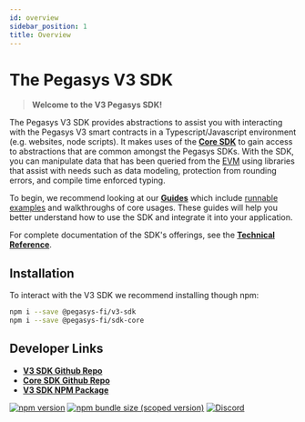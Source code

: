 ```yaml
---
id: overview
sidebar_position: 1
title: Overview
---
```

# The Pegasys V3 SDK

> **Welcome to the V3 Pegasys SDK!**

The Pegasys V3 SDK provides abstractions to assist you with interacting with the Pegasys V3 smart contracts in a Typescript/Javascript environment (e.g. websites, node scripts). It makes uses of the [**Core SDK**](../core/overview.md) to gain access to abstractions that are common amongst the Pegasys SDKs. With the SDK, you can manipulate data that has been queried from the [EVM](https://ethereum.org/en/developers/docs/evm/) using libraries that assist with needs such as data modeling, protection from rounding errors, and compile time enforced typing.

To begin, we recommend looking at our [**Guides**](./guides/01-background.md) which include [runnable examples](https://github.com/Pegasys/examples/tree/main/v3-sdk) and walkthroughs of core usages. These guides will help you better understand how to use the SDK and integrate it into your application.

For complete documentation of the SDK's offerings, see the [**Technical Reference**](./reference/overview.md).

## Installation

To interact with the V3 SDK we recommend installing though npm:

```bash
npm i --save @pegasys-fi/v3-sdk
npm i --save @pegasys-fi/sdk-core
```

## Developer Links

- [**V3 SDK Github Repo**](https://github.com/Pegasys-fi/v3-sdk)
- [**Core SDK Github Repo**](https://github.com/Pegasys-fi/sdk-core)
- [**V3 SDK NPM Package**](https://www.npmjs.com/package/@pollum-io/v3-sdk)

[![npm version](https://img.shields.io/npm/v/@pegasys-fi/v3-sdk/latest.svg)](https://www.npmjs.com/package/@pollum-io/v3-sdk/v/latest)
[![npm bundle size (scoped version)](https://img.shields.io/bundlephobia/minzip/@pegasys-fi/v3-sdk/latest.svg)](https://bundlephobia.com/result?p=@pollum-io/v3-sdk@latest)
[![Discord](https://img.shields.io/badge/discord-join%20chat-blue.svg)](https://discord.com/channels/597638925346930701/607978109089611786)
